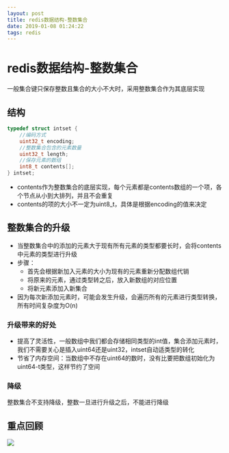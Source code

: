 ```yaml
--- 
layout: post 
title: redis数据结构-整数集合 
date: 2019-01-08 01:24:22 
tags: redis 
---
```

# redis数据结构-整数集合
一般集合键只保存整数且集合的大小不大时，采用整数集合作为其底层实现

## 结构
```c
typedef struct intset {
    //编码方式
    uint32_t encoding;
    //整数集合包含的元素数量
    uint32_t length;
    //保存元素的数组
    int8_t contents[];
} intset;
```
- contents作为整数集合的底层实现，每个元素都是contents数组的一个项，各个节点从小到大排列，并且不会重复
- contents的项的大小不一定为uint8_t，具体是根据encoding的值来决定

## 整数集合的升级
- 当整数集合中的添加的元素大于现有所有元素的类型都要长时，会将contents中元素的类型进行升级
- 步骤：
    - 首先会根据新加入元素的大小为现有的元素重新分配数组代销
    - 将原来的元素，通过类型转之后，放入新数组的对应位置
    - 将新元素添加入新集合
- 因为每次新添加元素时，可能会发生升级，会遍历所有的元素进行类型转换，所有时间复杂度为O(n)

### 升级带来的好处
- 提高了灵活性，一般数组中我们都会存储相同类型的int值，集合添加元素时，我们不需要关心是插入uint64还是uint32，intset自动适类型的转化
- 节省了内存空间：当数组中不存在uint64的数时，没有比要把数组初始化为uint64-t类型，这样节约了空间

### 降级
整数集合不支持降级，整数一旦进行升级之后，不能进行降级

## 重点回顾
![](https://cdn.jsdelivr.net/gh/nber1994/fu0k@master/uPic/20181117161845543_1465785595.png)

